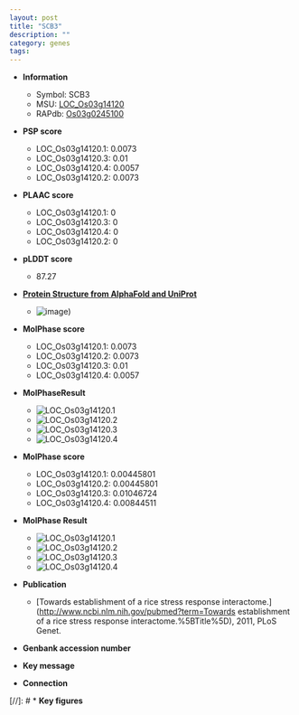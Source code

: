 ```yaml
---
layout: post
title: "SCB3"
description: ""
category: genes
tags: 
---
```


* **Information**  
    + Symbol: SCB3  
    + MSU: [LOC_Os03g14120](http://rice.plantbiology.msu.edu/cgi-bin/ORF_infopage.cgi?orf=LOC_Os03g14120)  
    + RAPdb: [Os03g0245100](http://rapdb.dna.affrc.go.jp/viewer/gbrowse_details/irgsp1?name=Os03g0245100)  

* **PSP score**  
    + LOC_Os03g14120.1: 0.0073 
    + LOC_Os03g14120.3: 0.01 
    + LOC_Os03g14120.4: 0.0057 
    + LOC_Os03g14120.2: 0.0073 

* **PLAAC score**  
    + LOC_Os03g14120.1: 0 
    + LOC_Os03g14120.3: 0 
    + LOC_Os03g14120.4: 0 
    + LOC_Os03g14120.2: 0 

* **pLDDT score**
    + 87.27

* **[Protein Structure from AlphaFold and UniProt](https://www.uniprot.org/uniprotkb/Q10P67/entry#structure)**
    + ![image](https://ricepsp.github.io/images/Q1/AF-Q10P67-F1.png))

* **MolPhase score**
    + LOC_Os03g14120.1: 0.0073
    + LOC_Os03g14120.2: 0.0073
    + LOC_Os03g14120.3: 0.01
    + LOC_Os03g14120.4: 0.0057

* **MolPhaseResult**
    + ![LOC_Os03g14120.1](https://ricepsp.github.io/pictures/LOC_Os03g/LOC_Os03g14120.1.png)
    + ![LOC_Os03g14120.2](https://ricepsp.github.io/pictures/LOC_Os03g/LOC_Os03g14120.2.png)
    + ![LOC_Os03g14120.3](https://ricepsp.github.io/pictures/LOC_Os03g/LOC_Os03g14120.3.png)
    + ![LOC_Os03g14120.4](https://ricepsp.github.io/pictures/LOC_Os03g/LOC_Os03g14120.4.png)

* **MolPhase score**
    + LOC_Os03g14120.1: 0.00445801
    + LOC_Os03g14120.2: 0.00445801
    + LOC_Os03g14120.3: 0.01046724
    + LOC_Os03g14120.4: 0.00844511

* **MolPhase Result**
    + ![LOC_Os03g14120.1](https://304243504.github.io/Pictures/LOC_Os03g/LOC_Os03g14120.1.png)
    + ![LOC_Os03g14120.2](https://304243504.github.io/Pictures/LOC_Os03g/LOC_Os03g14120.2.png)
    + ![LOC_Os03g14120.3](https://304243504.github.io/Pictures/LOC_Os03g/LOC_Os03g14120.3.png)
    + ![LOC_Os03g14120.4](https://304243504.github.io/Pictures/LOC_Os03g/LOC_Os03g14120.4.png)

* **Publication**  
    + [Towards establishment of a rice stress response interactome.](http://www.ncbi.nlm.nih.gov/pubmed?term=Towards establishment of a rice stress response interactome.%5BTitle%5D), 2011, PLoS Genet.

* **Genbank accession number**  

* **Key message**  

* **Connection**  

[//]: # * **Key figures**  


